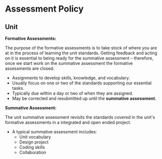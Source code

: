 # Assessment Policy

## Unit

**Formative Assessments:**

The purpose of the formative assessments is to take stock of where you are at in the process of learning the unit standards. Getting feedback and acting on it is essential to being ready for the summative assessment – therefore, once we start work on the summative assessment the formative assessments are closed.

* Assignments to develop skills, knowledge, and vocabulary.
* Usually focus on one or two of the standards supporting our essential tasks.
* Typically due within a day or two of when they are assigned.
* May be corrected and resubmitted up until the **summative assessment.**

**Summative Assessment:**

The unit summative assessment revisits the standards covered in the unit's formative assessments in a integrated and open ended project.

* A typical summative assessment includes:
   - Unit vocabulary
   - Design project
   - Coding skills
   - Collaboration
